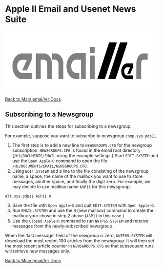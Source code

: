 # Apple II Email and Usenet News Suite

<p align="center"><img src="img/emailler-logo.png" alt="emai//er-logo" height="200px"></p>

[Back to Main emai//er Docs](README.md#detailed-documentation-for-usenet-functions)

## Subscribing to a Newsgroup

This section outlines the steps for subscribing to a newsgroup.

For example, suppose you want to subscribe to newsgroup `comp.sys.pdp11`.

1) The first step is to add a new line to `NEWSGROUPS.CFG` for the newgroup subscription. `NEWSGROUPS.CFG` is found in the email root directory (`/H1/DOCUMENTS/EMAIL` using the example settings.)  Start `EDIT.SYSTEM` and use the `Open Apple`-`O` command to open the file `/H1/DOCUMENTS/EMAIL/NEWSGROUPS.CFG`.
2) Using `EDIT.SYSTEM` add a line to the file consisting of the newsgroup name, a space, the name of the mailbox you want to use to store messages, another space, and finally the digit zero. For example, we may decide to use mailbox name `ASP11` for this newsgroup:

```
alt.sys.pdp11 ASP11 0
```

3) Save the file with `Open Apple`-`S` and quit `EDIT.SYSTEM` with `Open Apple`-`Q`.
4) Run `EMAIL.SYSTEM` and use the `N` (new mailbox) command to create the mailbox your chose in step 2 above (`ASP11` in this case.)
3) Use the `Closed Apple`-`R` command to run `NNTP65.SYSTEM` and retreive messages from the newly-subscribed newsgroup.

When the 'last message' field of the newgroup is zero, `NNTP65.SYSTEM` will download the most recent 100 articles from the newsgroup.  It will then set the most recent article counter in `NEWSGROUPS.CFG` so that subsequent runs will retrieve new messages only.

[Back to Main emai//er Docs](README.md#detailed-documentation-for-usenet-functions)

